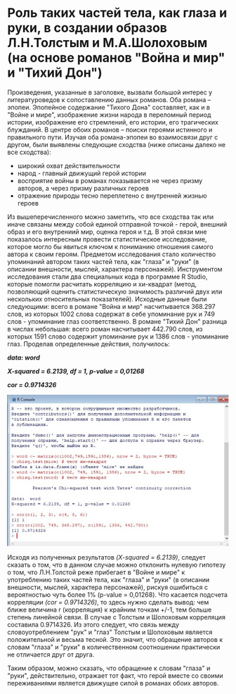 # Роль таких частей тела, как глаза и руки, в создании образов Л.Н.Толстым и М.А.Шолоховым (на основе романов "Война и мир" и "Тихий Дон")
  Произведения, указанные в заголовке, вызвали большой интерес у литературоведов к сопоставлению данных романов. Оба романа – эпопеи. Эпопейное содержание "Тихого Дона" составляет, как и в "Войне и мире", изображение жизни народа в переломный период истории, изображение его стремлений, его истории, его трагических блужданий. В центре обоих романов – поиски героями истинного и правильного пути. Изучая оба романа-эпопеи во взаимосвязи друг с другом, были выявлены следующие сходства (ниже описаны далеко не все сходства): 
  + широкий охват действительности
  + народ - главный движущий герой истории
  + восприятие войны в романах показывается не через призму авторов, а через призму различных героев
  + отражение природы тесно переплетено с внутренней жизнью героев
  
Из вышеперечисленного можно заметить, что все сходства так или иначе связаны между собой единой отправной точкой - герой, внешний образ и его внутрениий мир, оценка героя и т.д. В этой связи мне показалось интересным провести статистическое исследование, которое могло бы явиться ключом к пониманию отношения самого автора к своим героям. Предметом исследования стало количество упоминаний автором таких частей тела, как "глаза" и "руки" (в описании внешности, мыслей, характера персонажей). Инструментом исследования стали два специальных кода в программе R Studio, которые помогли расчитать корреляцию и хи-квадрат (метод, позволяющий оценить статистическую значимость различий двух или нескольких относительных показателей).
  Исходные данные были следующими: всего в романе "Война и мир" насчитывается 368.297 слов, из которых 1002 слова содержат в себе упоминание рук и 749 слов - упоминание глаз соответственно. В романе "Тихий Дон" разница в числах небольшая: всего роман насчитывает 442.790 слов, из которых 1591 слово содержит упоминание рук и 1386 слов - упоминание глаз.
  Проделав определенные действия, получилось:
  
***data: word***

***X-squared = 6.2139, df = 1, p-value = 0,01268***

***cor = 0.9714326***
  
![](https://github.com/Viktoriya97/Turik-Vika/blob/master/статистическое%20исследование.jpg)

  Исходя из полученных результатов *(X-squared = 6.2139)*, следует сказать о том, что в данном случае можно отклонить нулевую гипотезу о том, что Л.Н.Толстой реже прибегает в "Войне и мире" к употреблению таких частей тела, как "глаза" и "руки" (в описании внешности, мыслей, характера персонажей), рискуя ошибиться с вероятностью чуть более 1% (p-value = 0,01268). Что касается подсчета корреляции *(cor = 0.9714326)*, то здесь нужно сделать вывод: чем ближе величина r (корреляция) к крайним точкам +/-1, тем больше степень линейной связи. В случае с Толстым и Шолоховым корреляция составила 0.9714326. Из этого следует, что связь между словоуотреблением "рук" и "глаз" Толстым и Шолоховым является положительной и весьма тесной. Это значит, что обращение авторов к словам "глаза" и "руки" в количественном соотношении практически не отличается друг от друга.
  
  Таким образом, можно сказать, что обращение к словам "глаза" и "руки", действительно, отражает тот факт, что герой вместе со своими переживаниями является движущее силой в романах обоих авторов.
